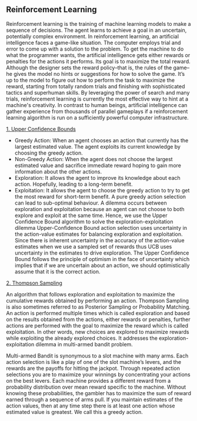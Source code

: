 ## Reinforcement Learning

Reinforcement learning is the training of machine learning models to make a sequence of decisions. The agent learns to achieve a goal in an uncertain, potentially complex environment. In reinforcement learning, an artificial intelligence faces a game-like situation. The computer employs trial and error to come up with a solution to the problem. To get the machine to do what the programmer wants, the artificial intelligence gets either rewards or penalties for the actions it performs. Its goal is to maximize the total reward.
Although the designer sets the reward policy–that is, the rules of the game–he gives the model no hints or suggestions for how to solve the game. It’s up to the model to figure out how to perform the task to maximize the reward, starting from totally random trials and finishing with sophisticated tactics and superhuman skills. By leveraging the power of search and many trials, reinforcement learning is currently the most effective way to hint at a machine's creativity. In contrast to human beings, artificial intelligence can gather experience from thousands of parallel gameplays if a reinforcement learning algorithm is run on a sufficiently powerful computer infrastructure.


[1. Upper Confidence Bounds](Upper_confidence_Bound)

- Greedy Action: When an agent chooses an action that currently has the largest estimated value. The agent exploits its current knowledge by choosing the greedy action.
- Non-Greedy Action: When the agent does not choose the largest estimated value and sacrifice immediate reward hoping to gain more information about the other actions.
- Exploration: It allows the agent to improve its knowledge about each action. Hopefully, leading to a long-term benefit.
- Exploitation: It allows the agent to choose the greedy action to try to get the most reward for short-term benefit. A pure greedy action selection can lead to sub-optimal behaviour.
A dilemma occurs between exploration and exploitation because an agent can not choose to both explore and exploit at the same time. Hence, we use the Upper Confidence Bound algorithm to solve the exploration-exploitation dilemma
Upper-Confidence Bound action selection uses uncertainty in the action-value estimates for balancing exploration and exploitation. Since there is inherent uncertainty in the accuracy of the action-value estimates when we use a sampled set of rewards thus UCB uses uncertainty in the estimates to drive exploration.
The Upper Confidence Bound follows the principle of optimism in the face of uncertainty which implies that if we are uncertain about an action, we should optimistically assume that it is the correct action.

[2. Thompson Sampling](Thompson_Sampling)

An algorithm that follows exploration and exploitation to maximize the cumulative rewards obtained by performing an action. Thompson Sampling is also sometimes referred to as Posterior Sampling or Probability Matching. An action is performed multiple times which is called exploration and based on the results obtained from the actions, either rewards or penalties, further actions are performed with the goal to maximize the reward which is called exploitation. In other words, new choices are explored to maximize rewards while exploiting the already explored choices. It addresses the exploration-exploitation dilemma in multi-armed bandit problem.

Multi-armed Bandit is synonymous to a slot machine with many arms. Each action selection is like a play of one of the slot machine’s levers, and the rewards are the payoffs for hitting the jackpot. Through repeated action selections you are to maximize your winnings by concentrating your actions on the best levers. Each machine provides a different reward from a probability distribution over mean reward specific to the machine. Without knowing these probabilities, the gambler has to maximize the sum of reward earned through a sequence of arms pull. If you maintain estimates of the action values, then at any time step there is at least one action whose estimated value is greatest. We call this a greedy action.

